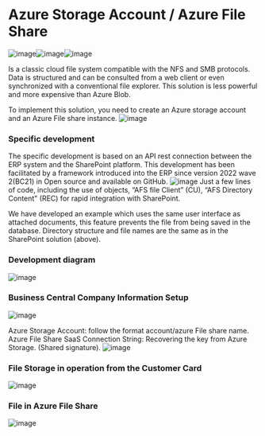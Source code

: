 # Azure Storage Account / Azure File Share

![image](https://github.com/user-attachments/assets/26e76e68-9e1c-4f76-9bda-b80f8da0f519)![image](https://github.com/user-attachments/assets/d69bf675-d809-42d8-b7dd-f8769f68f2a8)![image](https://github.com/user-attachments/assets/ecf6da35-c5ad-4c0c-8708-def9876c8ce3)

Is a classic cloud file system compatible with the NFS and SMB protocols. Data is structured and can be consulted from a web client or even synchronized with a conventional file explorer. This solution is less powerful and more expensive than Azure Blob.

To implement this solution, you need to create an Azure storage account and an Azure File share instance.
![image](https://github.com/user-attachments/assets/33dac41e-5aa4-4dfe-ad8c-549ed4080026)

### Specific development
The specific development is based on an API rest connection between the ERP system and the SharePoint platform. This development has been facilitated by a framework introduced into the ERP since version 2022 wave 2(BC21) in Open source and available on GitHub.
![image](https://github.com/user-attachments/assets/2d2a2cdd-3318-4080-9285-28e07db2838d)
Just a few lines of code, including the use of objects, “AFS file Client” (CU), “AFS Directory Content" (REC) for rapid integration with SharePoint.

We have developed an example which uses the same user interface as attached documents, this feature prevents the file from being saved in the database.
Directory structure and file names are the same as in the SharePoint solution (above).

### Development diagram
![image](https://github.com/user-attachments/assets/57fb3f3f-a8ea-449a-8fe3-cb775912f967)

### Business Central Company Information Setup
![image](https://github.com/user-attachments/assets/ffd6f315-6fb5-4f58-adb9-f3930c9f1a7a)

Azure Storage Account: follow the format account/azure File share name.
Azure File Share SaaS Connection String: Recovering the key from Azure Storage. (Shared signature).
![image](https://github.com/user-attachments/assets/31ef233e-803f-4cf6-91ad-c135a1ac5582)

### File Storage in operation from the Customer Card
![image](https://github.com/user-attachments/assets/5a29103c-7efa-4059-a81f-a16e469a8d50)

### File in Azure File Share
![image](https://github.com/user-attachments/assets/5feaf2c7-16d6-4119-80f2-f7679daaa422)
